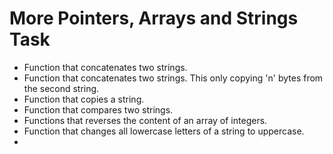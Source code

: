 # More Pointers, Arrays and Strings Task
* Function that concatenates two strings.
* Function that concatenates two strings. This only copying 'n' bytes from the second string.
* Function that copies a string.
* Function that compares two strings.
* Functions that reverses the content of an array of integers.
* Function that changes all lowercase letters of a string to uppercase.
* 
